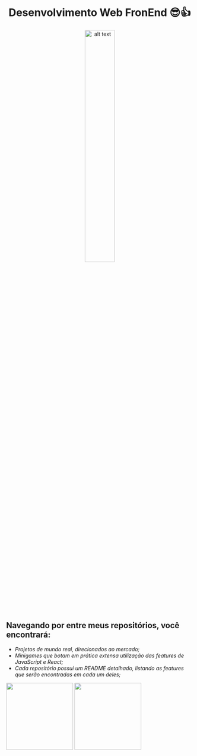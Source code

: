 ## <h1 align=center>Desenvolvimento Web FronEnd 😎👍 </h1>
<div align=center>
<img width='40%' src="https://c.tenor.com/WxhCJSlET50AAAAC/luff.gif" alt="alt text" title="image Title" width="150"/>
</div>

<h2 align=center"> Navegando por entre meus repositórios, você encontrará: </h2>
<ul>
<li><em>Projetos de mundo real, direcionados ao mercado; </em></li>
<li><em>Minigames que botam em prática extensa utilização das features de JavaScript e React;</em></li>
<li><em>Cada repositório possui um README detalhado, listando as features que serão encontradas em cada um deles; </em></li>
</ul>
<div>
<img height='180em' src="https://github-readme-stats.vercel.app/api?username=machado001&show_icons=true&theme=highcontrast"/>
<img height='180em' src="https://github-readme-stats.vercel.app/api/top-langs/?username=machado001&layout=compact&theme=highcontrast"/>
</div>


